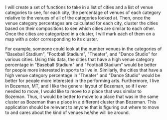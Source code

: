 I will create a set of functions to take in a list of cities and a list of venue categories to see, for each city, the percentage of venues of each category relative to the venues of all of the categories looked at. Then, once the venue category percentages are calculated for each city, cluster the cities based on their compositions to see which cities are similar to each other. Once the cities are categorized in a cluster, I will mark each of them on a map with a color corresponding to its cluster. 

For example, someone could look at the number venues in the categories of "Baseball Stadium", "Football Stadium", "Theater", and "Dance Studio" for various cities. Using this data, the cities that have a high venue category percentage in "Baseball Stadium" and "Football Stadium" would be better for people more interested in sports to live in. Similarly, the cities that have a high venue category percentage in "Theater" and "Dance Studio" would be better for people more interested in the performing arts. Furthermore, I live in Bozeman, MT, and I like the general layout of Bozeman, so if I ever needed to move, I would like to move to a place that was similar to Bozeman. Thus, it would be better to move to a place that was in the same cluster as Bozeman than a place in a different cluster than Bozeman. This application should be relevant to anyone that is figuring out where to move to and cares about the kind of venues he/she will be around. 